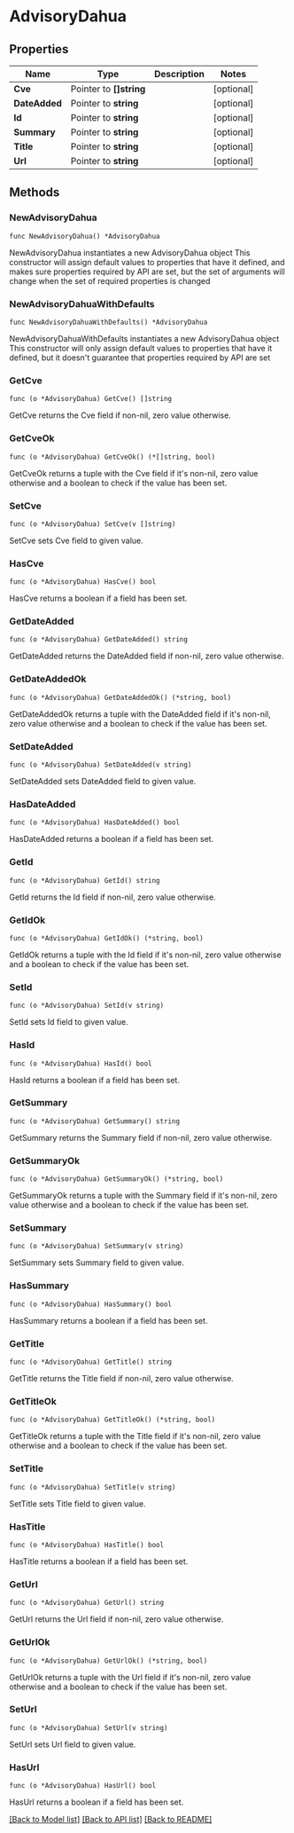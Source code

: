 # AdvisoryDahua

## Properties

Name | Type | Description | Notes
------------ | ------------- | ------------- | -------------
**Cve** | Pointer to **[]string** |  | [optional] 
**DateAdded** | Pointer to **string** |  | [optional] 
**Id** | Pointer to **string** |  | [optional] 
**Summary** | Pointer to **string** |  | [optional] 
**Title** | Pointer to **string** |  | [optional] 
**Url** | Pointer to **string** |  | [optional] 

## Methods

### NewAdvisoryDahua

`func NewAdvisoryDahua() *AdvisoryDahua`

NewAdvisoryDahua instantiates a new AdvisoryDahua object
This constructor will assign default values to properties that have it defined,
and makes sure properties required by API are set, but the set of arguments
will change when the set of required properties is changed

### NewAdvisoryDahuaWithDefaults

`func NewAdvisoryDahuaWithDefaults() *AdvisoryDahua`

NewAdvisoryDahuaWithDefaults instantiates a new AdvisoryDahua object
This constructor will only assign default values to properties that have it defined,
but it doesn't guarantee that properties required by API are set

### GetCve

`func (o *AdvisoryDahua) GetCve() []string`

GetCve returns the Cve field if non-nil, zero value otherwise.

### GetCveOk

`func (o *AdvisoryDahua) GetCveOk() (*[]string, bool)`

GetCveOk returns a tuple with the Cve field if it's non-nil, zero value otherwise
and a boolean to check if the value has been set.

### SetCve

`func (o *AdvisoryDahua) SetCve(v []string)`

SetCve sets Cve field to given value.

### HasCve

`func (o *AdvisoryDahua) HasCve() bool`

HasCve returns a boolean if a field has been set.

### GetDateAdded

`func (o *AdvisoryDahua) GetDateAdded() string`

GetDateAdded returns the DateAdded field if non-nil, zero value otherwise.

### GetDateAddedOk

`func (o *AdvisoryDahua) GetDateAddedOk() (*string, bool)`

GetDateAddedOk returns a tuple with the DateAdded field if it's non-nil, zero value otherwise
and a boolean to check if the value has been set.

### SetDateAdded

`func (o *AdvisoryDahua) SetDateAdded(v string)`

SetDateAdded sets DateAdded field to given value.

### HasDateAdded

`func (o *AdvisoryDahua) HasDateAdded() bool`

HasDateAdded returns a boolean if a field has been set.

### GetId

`func (o *AdvisoryDahua) GetId() string`

GetId returns the Id field if non-nil, zero value otherwise.

### GetIdOk

`func (o *AdvisoryDahua) GetIdOk() (*string, bool)`

GetIdOk returns a tuple with the Id field if it's non-nil, zero value otherwise
and a boolean to check if the value has been set.

### SetId

`func (o *AdvisoryDahua) SetId(v string)`

SetId sets Id field to given value.

### HasId

`func (o *AdvisoryDahua) HasId() bool`

HasId returns a boolean if a field has been set.

### GetSummary

`func (o *AdvisoryDahua) GetSummary() string`

GetSummary returns the Summary field if non-nil, zero value otherwise.

### GetSummaryOk

`func (o *AdvisoryDahua) GetSummaryOk() (*string, bool)`

GetSummaryOk returns a tuple with the Summary field if it's non-nil, zero value otherwise
and a boolean to check if the value has been set.

### SetSummary

`func (o *AdvisoryDahua) SetSummary(v string)`

SetSummary sets Summary field to given value.

### HasSummary

`func (o *AdvisoryDahua) HasSummary() bool`

HasSummary returns a boolean if a field has been set.

### GetTitle

`func (o *AdvisoryDahua) GetTitle() string`

GetTitle returns the Title field if non-nil, zero value otherwise.

### GetTitleOk

`func (o *AdvisoryDahua) GetTitleOk() (*string, bool)`

GetTitleOk returns a tuple with the Title field if it's non-nil, zero value otherwise
and a boolean to check if the value has been set.

### SetTitle

`func (o *AdvisoryDahua) SetTitle(v string)`

SetTitle sets Title field to given value.

### HasTitle

`func (o *AdvisoryDahua) HasTitle() bool`

HasTitle returns a boolean if a field has been set.

### GetUrl

`func (o *AdvisoryDahua) GetUrl() string`

GetUrl returns the Url field if non-nil, zero value otherwise.

### GetUrlOk

`func (o *AdvisoryDahua) GetUrlOk() (*string, bool)`

GetUrlOk returns a tuple with the Url field if it's non-nil, zero value otherwise
and a boolean to check if the value has been set.

### SetUrl

`func (o *AdvisoryDahua) SetUrl(v string)`

SetUrl sets Url field to given value.

### HasUrl

`func (o *AdvisoryDahua) HasUrl() bool`

HasUrl returns a boolean if a field has been set.


[[Back to Model list]](../README.md#documentation-for-models) [[Back to API list]](../README.md#documentation-for-api-endpoints) [[Back to README]](../README.md)


